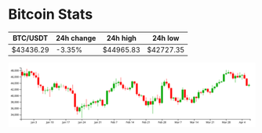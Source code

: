 # Bitcoin Stats

BTC/USDT|24h change|24h high|24h low|
|---|---|---|---|
|$43436.29|-3.35%|$44965.83|$42727.35|

<img src="./chart.svg">
